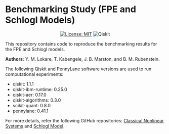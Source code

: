 # Benchmarking Study (FPE and Schlogl Models)

<div align="center">

[![License: MIT](https://img.shields.io/badge/License-MIT-yellow.svg)](https://opensource.org/licenses/MIT)
![Qiskit](https://img.shields.io/badge/Qiskit-%236929C4.svg?logo=Qiskit&logoColor=white)

</div>

This repository contains code to reproduce the benchmarking results for the FPE and Schlogl models. 

**Authors**: Y. M. Lokare, T. Kabengele, J. B. Marston, and B. M. Rubenstein. 

The following Qiskit and PennyLane software versions are used to run computational experiments: 
- qiskit: 1.1.1
- qiskit-ibm-runtime: 0.25.0
- qiskit-aer: 0.17.0
- qiskit-algorithms: 0.3.0
- scikit-quant: 0.8.0
- pennylane: 0.41.1 

For more details, refer the following GitHub repositories: [Classical Nonlinear Systems](https://github.com/YashLokare02/ClassicalNonlinearSystems/tree/main) and [Schlogl Model](https://github.com/YashLokare02/Schlogl-model). 
